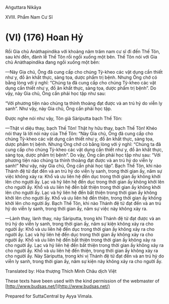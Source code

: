  

Aṅguttara Nikāya

XVIII. Phẩm Nam Cư Sĩ

# (VI) (176) Hoan Hỷ

Rồi Gia chủ Anàthapindika với khoảng năm trăm nam cư sĩ đi đến Thế Tôn, sau khi đến, đảnh lễ Thế Tôn rồi ngồi xuống một bên. Thế Tôn nói với Gia chủ Anàthapindika đang ngồi xuống một bên:

—Này Gia chủ, Ông đã cung cấp cho chúng Tỷ-kheo các vật dụng cần thiết như y, đồ ăn khất thực, sàng tọa, dược phẩm trị bệnh. Nhưng Ông chớ có bằng lòng với ý nghĩ: “Chúng ta đã cung cấp cho chúng Tỷ-kheo các vật dụng cần thiết như y, đồ ăn khất thực, sàng tọa, dược phẩm trị bệnh”. Do vậy, này Gia chủ, Ông cần phải học tập như sau:

“Với phương tiện nào chúng ta thỉnh thoảng đạt được và an trú hỷ do viễn ly sanh”. Như vậy, này Gia chủ, Ông cần phải học tập.

Ðược nghe nói như vậy, Tôn giả Sàriputta bạch Thế Tôn:

—Thật vi diệu thay, bạch Thế Tôn! Thật hy hữu thay, bạch Thế Tôn! Khéo nói thay là lời nói này của Thế Tôn: “Này Gia chủ, Ông đã cung cấp cho chúng Tỷ-kheo các vật dụng cần thiết như y, đồ ăn khất thực, sàng tọa, dược phẩm trị bệnh. Nhưng Ông chớ có bằng lòng với ý nghĩ: “Chúng ta đã cung cấp cho chúng Tỷ-kheo các vật dụng cần thiết như y, đồ ăn khất thực, sàng tọa, dược phẩm trị bệnh”. Do vậy, Ông cần phải học tập như sau: “Với phương tiện nào chúng ta thỉnh thoảng đạt được và an trú hỷ do viễn ly sanh!” Như vậy, này Gia chủ, Ông cần phải học tập”. Bạch Thế Tôn, khi nào Thánh đệ tử đạt đến và an trú hỷ do viễn ly sanh, trong thời gian ấy, năm sự việc không xảy ra: Khổ và ưu liên hệ đến dục trong thời gian ấy không khởi lên cho người ấy. Lạc và hỷ liên hệ đến dục trong thời gian ấy không khởi lên cho người ấy. Khổ và ưu liên hệ đến bất thiện trong thời gian ấy không khởi lên cho người ấy. Lạc và hỷ liên hệ đến bất thiện trong thời gian ấy không khởi lên cho người ấy. Khổ và ưu liên hệ đến thiện, trong thời gian ấy không khởi lên cho người ấy. Bạch Thế Tôn, khi nào Thánh đệ tử đạt đến và an trú hỷ do viễn ly sanh, trong thời gian ấy, năm sự việc này không xảy ra.

—Lành thay, lành thay, này Sàriputta, trong khi Thánh đệ tử đạt được và an trú hỷ do viễn ly sanh, trong thời gian ấy, năm sự kiện không xảy ra cho người ấy: Khổ và ưu liên hệ đến dục trong thời gian ấy không xảy ra cho người ấy. Lạc và hỷ liên hệ đến dục trong thời gian ấy không xảy ra cho người ấy. Khổ và ưu liên hệ đến bất thiện trong thời gian ấy không xảy ra cho người ấy. Lạc và hỷ liên hệ đến bất thiện trong thời gian ấy không xảy ra cho người ấy. Khổ và ưu liên hệ đến thiện, trong thời gian ấy không xảy ra cho người ấy. Này Sàriputta, trong khi vị Thánh đệ tử đạt đến và an trú hỷ do viễn ly sanh, trong thời gian ấy, năm sự kiện này không xảy ra cho người ấy.

Translated by: Hòa thượng Thích Minh Châu dịch Việt

These texts have been used with the kind permission of the webmaster of [http://www.budsas.net/](http://www.budsas.net/)

Prepared for SuttaCentral by Ayya Vimala.
